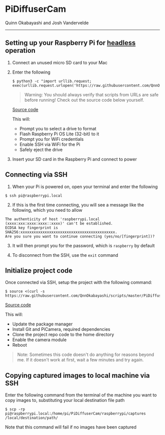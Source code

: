 # PiDiffuserCam

Quinn Okabayashi and Josh Vandervelde

___
## Setting up your Raspberry Pi for [headless](https://en.wikipedia.org/wiki/Headless_computer) operation
1. Connect an unused micro SD card to your Mac

2. Enter the following
    ```
    $ python3 -c "import urllib.request; exec(urllib.request.urlopen('https://raw.githubusercontent.com/QnnOkabayashi/scripts/master/RaspberryPi/setup_headless.py').read())"
    ```
    > Warning: You should always verify that scripts from URLs are safe before running! Check out the source code below yourself.

    [Source code](https://github.com/QnnOkabayashi/scripts/blob/master/RaspberryPi/setup_headless.py)

    This will:
    * Prompt you to select a drive to format
    * Flash Raspberry Pi OS Lite (32-bit) to it
    * Prompt you for WiFi credentials
    * Enable SSH via WiFi for the Pi
    * Safely eject the drive


3. Insert your SD card in the Raspberry Pi and connect to power

## Connecting via SSH
1. When your Pi is powered on, open your terminal and enter the following
```
$ ssh pi@raspberrypi.local
```

2. If this is the first time connecting, you will see a message like the following, which you need to allow
```
The authenticity of host 'raspberrypi.local (xxxx:xxx:xxxx:xxxx::xxxx)' can't be established.
ECDSA key fingerprint is SHA256:xxxxxxxxxxxxxxxxxxxxxxxxxxxxxxxxxxxxxxxxxxx.
Are you sure you want to continue connecting (yes/no/[fingerprint])?
```

3. It will then prompt you for the password, which is `raspberry` by default

4. To disconnect from the SSH, use the `exit` command

## Initialize project code
Once connected via SSH, setup the project with the following command:
```
$ source <(curl -s https://raw.githubusercontent.com/QnnOkabayashi/scripts/master/PiDiffuserCam/setup.sh)
```
[Source code](https://github.com/QnnOkabayashi/scripts/blob/master/PiDiffuserCam/setup.sh)

This will:
* Update the package manager
* Install Git and PiCamera, required dependencies
* Clone the project repo code to the home directory
* Enable the camera module
* Reboot
> Note: Sometimes this code doesn't do anything for reasons beyond me. If it doesn't work at first, wait a few minutes and try again.

## Copying captured images to local machine via SSH
Enter the following command from the terminal of the machine you want to copy images to, substituting your local destination file path
```
$ scp -rp pi@raspberrypi.local:/home/pi/PiDiffuserCam/raspberrypi/captures /local/destination/path/
```
Note that this command will fail if no images have been captured
